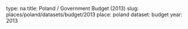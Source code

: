 type: na
title: Poland / Government Budget (2013)
slug: places/poland/datasets/budget/2013
place: poland
dataset: budget
year: 2013
